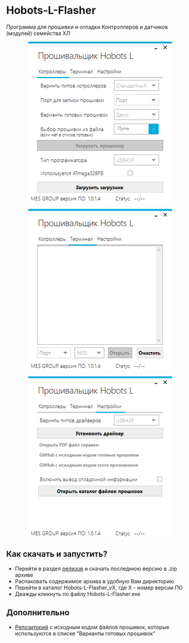 # Hobots-L-Flasher
Программа для прошивки и отладки Контроллеров и датчиков (модулей) семейства ХЛ
<p align="center"><img src="/Hobots-L-Flasher_Controllers.png">
<p align="center"><img src="/Hobots-L-Flasher_Terminal.png">
<p align="center"><img src="/Hobots-L-Flasher_Settings.png">

## Как скачать и запустить?
* Перейти в раздел [релизов](https://github.com/mes-sts/Hobots-L-Flasher/releases) и скачать последнюю версию в .zip архиве
* Распаковать содержимое архива в удобную Вам директорию
* Перейти в каталог Hobots-L-Flasher_vX, где X - номер версии ПО
* Дважды кликнуть по файлу Hobots-L-Flasher.exe

## Дополнительно
* [Репозиторий](https://github.com/mes-sts/Hobots-L-Examples) с исходным кодом файлов прошивок, которые используются в списке "Варианты готовых прошивок"
